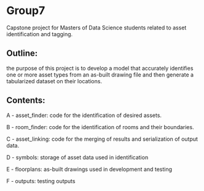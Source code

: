 # Group7
Capstone project for Masters of Data Science students related to asset identification and tagging.

## Outline:
the purpose of this project is to develop a model that accurately identifies one or more asset types from an as-built drawing file and then generate a tabularized dataset on their locations.

## Contents:

A - asset_finder: code for the identification of desired assets.

B - room_finder: code for the identification of rooms and their boundaries.

C - asset_linking: code for the merging of results and serialization of output data.

D - symbols: storage of asset data used in identification

E - floorplans: as-built drawings used in development and testing

F - outputs: testing outputs 
